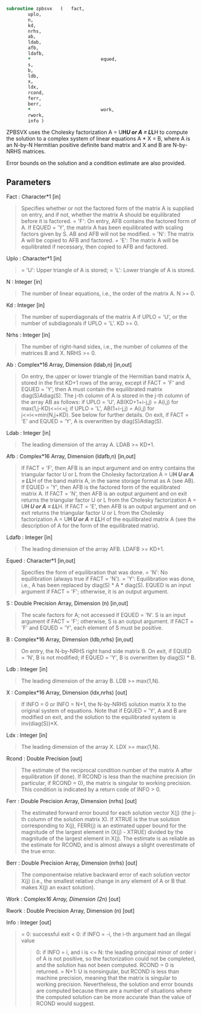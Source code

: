 ```fortran
subroutine zpbsvx	(	fact,
		uplo,
		n,
		kd,
		nrhs,
		ab,
		ldab,
		afb,
		ldafb,
		*                          equed,
		s,
		b,
		ldb,
		x,
		ldx,
		rcond,
		ferr,
		berr,
		*                          work,
		rwork,
		info )
```

 ZPBSVX uses the Cholesky factorization A = U**H*U or A = L*L**H to
 compute the solution to a complex system of linear equations
    A * X = B,
 where A is an N-by-N Hermitian positive definite band matrix and X
 and B are N-by-NRHS matrices.

 Error bounds on the solution and a condition estimate are also
 provided.

## Parameters
Fact : Character*1 [in]
> Specifies whether or not the factored form of the matrix A is
> supplied on entry, and if not, whether the matrix A should be
> equilibrated before it is factored.
> = 'F':  On entry, AFB contains the factored form of A.
> If EQUED = 'Y', the matrix A has been equilibrated
> with scaling factors given by S.  AB and AFB will not
> be modified.
> = 'N':  The matrix A will be copied to AFB and factored.
> = 'E':  The matrix A will be equilibrated if necessary, then
> copied to AFB and factored.

Uplo : Character*1 [in]
> = 'U':  Upper triangle of A is stored;
> = 'L':  Lower triangle of A is stored.

N : Integer [in]
> The number of linear equations, i.e., the order of the
> matrix A.  N >= 0.

Kd : Integer [in]
> The number of superdiagonals of the matrix A if UPLO = 'U',
> or the number of subdiagonals if UPLO = 'L'.  KD >= 0.

Nrhs : Integer [in]
> The number of right-hand sides, i.e., the number of columns
> of the matrices B and X.  NRHS >= 0.

Ab : Complex*16 Array, Dimension (ldab,n) [in,out]
> On entry, the upper or lower triangle of the Hermitian band
> matrix A, stored in the first KD+1 rows of the array, except
> if FACT = 'F' and EQUED = 'Y', then A must contain the
> equilibrated matrix diag(S)*A*diag(S).  The j-th column of A
> is stored in the j-th column of the array AB as follows:
> if UPLO = 'U', AB(KD+1+i-j,j) = A(i,j) for max(1,j-KD)<=i<=j;
> if UPLO = 'L', AB(1+i-j,j)    = A(i,j) for j<=i<=min(N,j+KD).
> See below for further details.
> On exit, if FACT = 'E' and EQUED = 'Y', A is overwritten by
> diag(S)*A*diag(S).

Ldab : Integer [in]
> The leading dimension of the array A.  LDAB >= KD+1.

Afb : Complex*16 Array, Dimension (ldafb,n) [in,out]
> If FACT = 'F', then AFB is an input argument and on entry
> contains the triangular factor U or L from the Cholesky
> factorization A = U**H *U or A = L*L**H of the band matrix
> A, in the same storage format as A (see AB).  If EQUED = 'Y',
> then AFB is the factored form of the equilibrated matrix A.
> If FACT = 'N', then AFB is an output argument and on exit
> returns the triangular factor U or L from the Cholesky
> factorization A = U**H *U or A = L*L**H.
> If FACT = 'E', then AFB is an output argument and on exit
> returns the triangular factor U or L from the Cholesky
> factorization A = U**H *U or A = L*L**H of the equilibrated
> matrix A (see the description of A for the form of the
> equilibrated matrix).

Ldafb : Integer [in]
> The leading dimension of the array AFB.  LDAFB >= KD+1.

Equed : Character*1 [in,out]
> Specifies the form of equilibration that was done.
> = 'N':  No equilibration (always true if FACT = 'N').
> = 'Y':  Equilibration was done, i.e., A has been replaced by
> diag(S) * A * diag(S).
> EQUED is an input argument if FACT = 'F'; otherwise, it is an
> output argument.

S : Double Precision Array, Dimension (n) [in,out]
> The scale factors for A; not accessed if EQUED = 'N'.  S is
> an input argument if FACT = 'F'; otherwise, S is an output
> argument.  If FACT = 'F' and EQUED = 'Y', each element of S
> must be positive.

B : Complex*16 Array, Dimension (ldb,nrhs) [in,out]
> On entry, the N-by-NRHS right hand side matrix B.
> On exit, if EQUED = 'N', B is not modified; if EQUED = 'Y',
> B is overwritten by diag(S) * B.

Ldb : Integer [in]
> The leading dimension of the array B.  LDB >= max(1,N).

X : Complex*16 Array, Dimension (ldx,nrhs) [out]
> If INFO = 0 or INFO = N+1, the N-by-NRHS solution matrix X to
> the original system of equations.  Note that if EQUED = 'Y',
> A and B are modified on exit, and the solution to the
> equilibrated system is inv(diag(S))*X.

Ldx : Integer [in]
> The leading dimension of the array X.  LDX >= max(1,N).

Rcond : Double Precision [out]
> The estimate of the reciprocal condition number of the matrix
> A after equilibration (if done).  If RCOND is less than the
> machine precision (in particular, if RCOND = 0), the matrix
> is singular to working precision.  This condition is
> indicated by a return code of INFO > 0.

Ferr : Double Precision Array, Dimension (nrhs) [out]
> The estimated forward error bound for each solution vector
> X(j) (the j-th column of the solution matrix X).
> If XTRUE is the true solution corresponding to X(j), FERR(j)
> is an estimated upper bound for the magnitude of the largest
> element in (X(j) - XTRUE) divided by the magnitude of the
> largest element in X(j).  The estimate is as reliable as
> the estimate for RCOND, and is almost always a slight
> overestimate of the true error.

Berr : Double Precision Array, Dimension (nrhs) [out]
> The componentwise relative backward error of each solution
> vector X(j) (i.e., the smallest relative change in
> any element of A or B that makes X(j) an exact solution).

Work : Complex*16 Array, Dimension (2*n) [out]

Rwork : Double Precision Array, Dimension (n) [out]

Info : Integer [out]
> = 0: successful exit
> < 0: if INFO = -i, the i-th argument had an illegal value
> > 0: if INFO = i, and i is
> <= N:  the leading principal minor of order i of A
> is not positive, so the factorization could not
> be completed, and the solution has not been
> computed. RCOND = 0 is returned.
> = N+1: U is nonsingular, but RCOND is less than machine
> precision, meaning that the matrix is singular
> to working precision.  Nevertheless, the
> solution and error bounds are computed because
> there are a number of situations where the
> computed solution can be more accurate than the
> value of RCOND would suggest.

